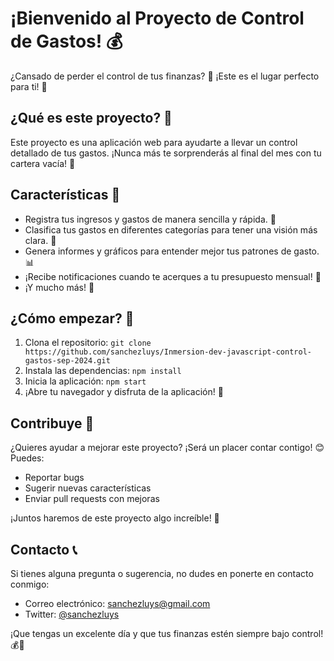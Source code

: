# ¡Bienvenido al Proyecto de Control de Gastos! 💰

¿Cansado de perder el control de tus finanzas? 🤯 ¡Este es el lugar perfecto para ti! 🙌

## ¿Qué es este proyecto? 🤔

Este proyecto es una aplicación web para ayudarte a llevar un control detallado de tus gastos. ¡Nunca más te sorprenderás al final del mes con tu cartera vacía! 💸

## Características 🌟

- Registra tus ingresos y gastos de manera sencilla y rápida. 📝
- Clasifica tus gastos en diferentes categorías para tener una visión más clara. 🏪
- Genera informes y gráficos para entender mejor tus patrones de gasto. 📊
- ¡Recibe notificaciones cuando te acerques a tu presupuesto mensual! 🔔
- ¡Y mucho más! 🎉

## ¿Cómo empezar? 🚀

1. Clona el repositorio: `git clone https://github.com/sanchezluys/Inmersion-dev-javascript-control-gastos-sep-2024.git`
2. Instala las dependencias: `npm install`
3. Inicia la aplicación: `npm start`
4. ¡Abre tu navegador y disfruta de la aplicación! 🎉

## Contribuye 👥

¿Quieres ayudar a mejorar este proyecto? ¡Será un placer contar contigo! 😊 Puedes:

- Reportar bugs
- Sugerir nuevas características
- Enviar pull requests con mejoras

¡Juntos haremos de este proyecto algo increíble! 💪

## Contacto 📞

Si tienes alguna pregunta o sugerencia, no dudes en ponerte en contacto conmigo:

- Correo electrónico: [sanchezluys@gmail.com](mailto:sanchezluys@gmail.com)
- Twitter: [@sanchezluys](https://twitter.com/sanchezluys)

¡Que tengas un excelente día y que tus finanzas estén siempre bajo control! 💰🙏
